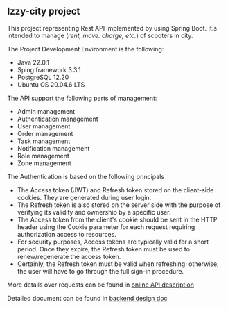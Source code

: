 ## Izzy-city project ##

This project representing Rest API implemented by using Spring Boot.
It.s intended to manage (_rent, move. charge, etc._) of scooters in city.

The Project Development Environment is the following:

- Java 22.0.1
- Sping framework 3.3.1
- PostgreSQL 12.20
- Ubuntu OS 20.04.6 LTS

The API support the following parts of management:

- Admin management
- Authentication management
- User management
- Order management
- Task management
- Notification management
- Role management
- Zone management

The Authentication is based on the following principals

- The Access token (JWT) and Refresh token stored on the client-side cookies. They are generated during user login.
- The Refresh token is also stored on the server side with the purpose of verifying its validity and ownership by a specific user.
- The Access token from the client's cookie should be sent in the HTTP header using the Cookie parameter for each request requiring authorization access to resources.
- For security purposes, Access tokens are typically valid for a short period. Once they expire, the Refresh token must be used to renew/regenerate the access token.
- Certainly, the Refresh token must be valid when refreshing; otherwise, the user will have to go through the full sign-in procedure.

More details over requests can be found in [online API description](https://apidog.com/apidoc/shared-f273c0bb-43ad-4e2c-8933-b2b010936182)

Detailed document can be found in [backend design doc](https://docs.google.com/document/d/1BCJDxCQm1cxbGme3nD_mjg3hG_enfjJW)
